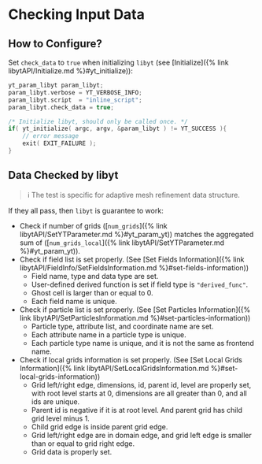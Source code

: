 # Checking Input Data

## How to Configure?
Set `check_data` to `true` when initializing `libyt` (see [Initialize]({% link libytAPI/Initialize.md %}#yt_initialize)):
```c++
yt_param_libyt param_libyt;
param_libyt.verbose = YT_VERBOSE_INFO;
param_libyt.script  = "inline_script";
param_libyt.check_data = true;

/* Initialize libyt, should only be called once. */
if( yt_initialize( argc, argv, &param_libyt ) != YT_SUCCESS ){
    // error message
    exit( EXIT_FAILURE );
}
```

## Data Checked by libyt

> :information_source: The test is specific for adaptive mesh refinement data structure.

If they all pass, then `libyt` is guarantee to work:
- Check if number of grids ([`num_grids`]({% link libytAPI/SetYTParameter.md %}#yt_param_yt)) matches the aggregated sum of ([`num_grids_local`]({% link libytAPI/SetYTParameter.md %}#yt_param_yt)).
- Check if field list is set properly. (See [Set Fields Information]({% link libytAPI/FieldInfo/SetFieldsInformation.md %}#set-fields-information))
  - Field name, type and data type are set.
  - User-defined derived function is set if field type is `"derived_func"`.
  - Ghost cell is larger than or equal to 0.
  - Each field name is unique.
- Check if particle list is set properly. (See [Set Particles Information]({% link libytAPI/SetParticlesInformation.md %}#set-particles-information))
  - Particle type, attribute list, and coordinate name are set.
  - Each attribute name in a particle type is unique.
  - Each particle type name is unique, and it is not the same as frontend name.
- Check if local grids information is set properly. (See [Set Local Grids Information]({% link libytAPI/SetLocalGridsInformation.md %}#set-local-grids-information))
  - Grid left/right edge, dimensions, id, parent id, level are properly set, with root level starts at 0, dimensions are all greater than 0, and all ids are unique.
  - Parent id is negative if it is at root level. And parent grid has child grid level minus 1.
  - Child grid edge is inside parent grid edge.
  - Grid left/right edge are in domain edge, and grid left edge is smaller than or equal to grid right edge.
  - Grid data is properly set.
